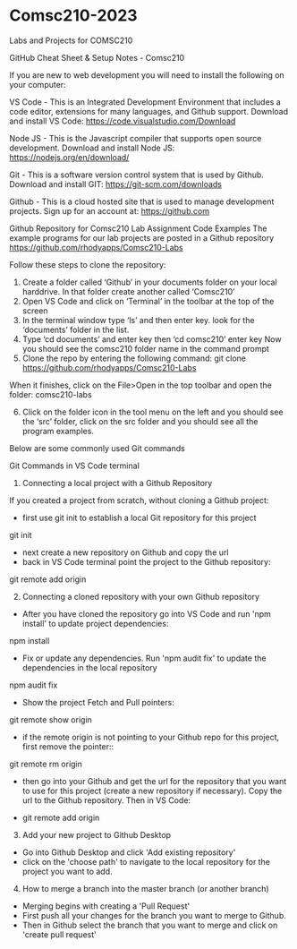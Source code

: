 # Comsc210-2023
Labs and Projects for COMSC210

GitHub Cheat Sheet & Setup Notes - Comsc210

If you are new to web development you will need to install the following on your computer:

VS Code - This is an Integrated Development Environment that includes a code editor, extensions for many languages, and Github support. Download and install VS Code:
https://code.visualstudio.com/Download

Node JS - This is the Javascript compiler that supports open source development. Download and install Node JS:
https://nodejs.org/en/download/

Git - This is a software version control system that is used by Github. Download and install GIT:
https://git-scm.com/downloads

Github - This is a cloud hosted site that is used to manage development projects. Sign up for an account at:
https://github.com

Github Repository for Comsc210 Lab Assignment Code Examples
The example programs for our lab projects are posted in a Github repository
https://github.com/rhodyapps/Comsc210-Labs

Follow these steps to clone the repository:
1. Create a folder called ‘Github’ in your documents folder on your local harddrive. In that folder create another called ‘Comsc210’
2. Open VS Code and click on ‘Terminal’ in the toolbar at the top of the screen
3. In the terminal window type ‘ls’ and then enter key. look for the ‘documents’ folder in the list. 
4. Type ‘cd documents’ and enter key then ‘cd comsc210’ enter key
Now you should see the comsc210 folder name in the command prompt
5. Clone the repo by entering the following command:
git clone https://github.com/rhodyapps/Comsc210-Labs

When it finishes, click on the File>Open in the top toolbar and open the folder: comsc210-labs

6. Click on the folder icon in the tool menu on the left and you should see the ‘src’ folder, click on the src folder and you should see all the program examples.

Below are some commonly used Git commands

Git Commands in VS Code terminal

1. Connecting a local project with a Github Repository

If you created a project from scratch, without cloning a Github project:
 - first use git init to establish a local Git repository for this project

git init  

- next create a new repository on Github and copy the url
-  back in VS Code terminal point the project to the Github repository:

git remote add origin <paste in the url to your Github repository>

2. Connecting a cloned repository with your own Github repository

- After you have cloned the repository go into VS Code and run 'npm install' to update project dependencies:

npm install

- Fix or update any dependencies. Run 'npm audit fix' to update the dependencies in the local repository

npm audit fix

- Show the project Fetch and Pull pointers:

git remote show origin

- if the remote origin is not pointing to your Github repo for this project, first remove the pointer::

git remote rm origin

- then go into your Github and get the url for the repository that you want to use for this project (create a new repository if necessary). Copy the url to the Github repository. Then in VS Code:

- git remote add origin <paste in the url>


3. Add your new project to Github Desktop

- Go into Github Desktop and click 'Add existing repository'
- click on the 'choose path' to navigate to the local repository for the project you want to add.

4. How to merge a branch into the master branch (or another branch)

- Merging begins with creating a 'Pull Request' 
- First push all your changes for the branch you want to merge to Github.
- Then in Github select the branch that you want to merge and click on 'create pull request'


